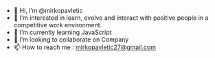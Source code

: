 - 👋 Hi, I’m @mirkopavletic
- 👀 I’m interested in learn, evolve and interact with positive people in a competitive work environment.
- 🌱 I’m currently learning JavaScript
- 💞️ I’m looking to collaborate on Company
- 📫 How to reach me : mirkopavletic27@gmail.com

<!---
mirkopavletic/mirkopavletic is a ✨ special ✨ repository because its `README.md` (this file) appears on your GitHub profile.
You can click the Preview link to take a look at your changes.
--->
